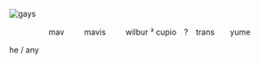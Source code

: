 ![gays](https://files.catbox.moe/ybq21s.png)
<p align="center">
mav          mavis    wilbur ³
cupio　?　trans　　yume

  
  
  
he / any 
</p>
